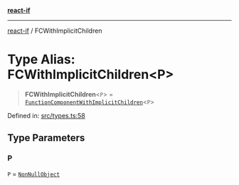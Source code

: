 [**react-if**](../README.md)

***

[react-if](../globals.md) / FCWithImplicitChildren

# Type Alias: FCWithImplicitChildren\<P\>

> **FCWithImplicitChildren**\<`P`\> = [`FunctionComponentWithImplicitChildren`](FunctionComponentWithImplicitChildren.md)\<`P`\>

Defined in: [src/types.ts:58](https://github.com/romac/react-if/blob/d4e642781214f59311f1912d5fec32e1e3837d6a/src/types.ts#L58)

## Type Parameters

### P

`P` = [`NonNullObject`](NonNullObject.md)
